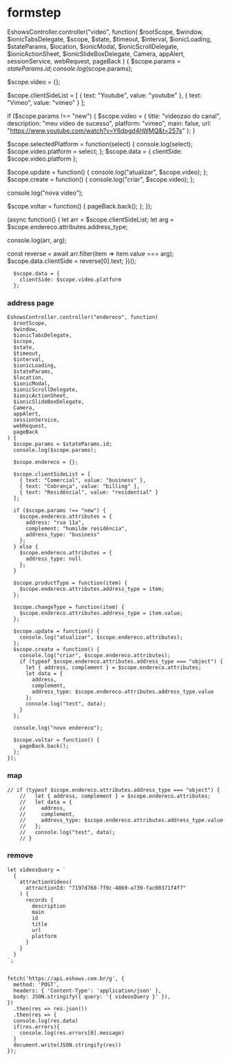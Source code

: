 # formstep

EshowsController.controller("video", function(
  $rootScope,
  $window,
  $ionicTabsDelegate,
  $scope,
  $state,
  $timeout,
  $interval,
  $ionicLoading,
  $stateParams,
  $location,
  $ionicModal,
  $ionicScrollDelegate,
  $ionicActionSheet,
  $ionicSlideBoxDelegate,
  Camera,
  appAlert,
  sessionService,
  webRequest,
  pageBack
) {
  $scope.params = $stateParams.id;
  console.log($scope.params);

  $scope.video = {};

  $scope.clientSideList = [
    { text: "Youtube", value: "youtube" },
    { text: "Vimeo", value: "vimeo" }
  ];

  if ($scope.params !== "new") {
    $scope.video = {
      title: "videozao do canal",
      description: "meu vídeo de sucesso",
      platform: "vimeo",
      main: false,
      url: "https://www.youtube.com/watch?v=Y6dpgd4hWMQ&t=257s"
    };
  }

  $scope.selectedPlatform = function(select) {
    console.log(select);
    $scope.video.platform = select;
  };
  $scope.data = {
    clientSide: $scope.video.platform
  };

  $scope.update = function() {
    console.log("atualizar", $scope.video);
  };
  $scope.create = function() {
    console.log("criar", $scope.video);
  };

  console.log("nova video");

  $scope.voltar = function() {
    pageBack.back();
  };
});










(async function() {
  let arr = $scope.clientSideList;
  let arg = $scope.endereco.attributes.address_type;

  console.log(arr, arg);

  const reverse = await arr.filter(item => item.value === arg);
  $scope.data.clientSide = reverse[0].text;
})();

````
  $scope.data = {
    clientSide: $scope.video.platform
  };
````

### address page

````
EshowsController.controller("endereco", function(
  $rootScope,
  $window,
  $ionicTabsDelegate,
  $scope,
  $state,
  $timeout,
  $interval,
  $ionicLoading,
  $stateParams,
  $location,
  $ionicModal,
  $ionicScrollDelegate,
  $ionicActionSheet,
  $ionicSlideBoxDelegate,
  Camera,
  appAlert,
  sessionService,
  webRequest,
  pageBack
) {
  $scope.params = $stateParams.id;
  console.log($scope.params);

  $scope.endereco = {};

  $scope.clientSideList = [
    { text: "Comercial", value: "business" },
    { text: "Cobrança", value: "billing" },
    { text: "Residêncial", value: "residential" }
  ];

  if ($scope.params !== "new") {
    $scope.endereco.attributes = {
      address: "rua 11a",
      complement: "humilde residência",
      address_type: "business"
    };
  } else {
    $scope.endereco.attributes = {
      address_type: null
    };
  }

  $scope.productType = function(item) {
    $scope.endereco.attributes.address_type = item;
  };

  $scope.changeType = function(item) {
    $scope.endereco.attributes.address_type = item.value;
  };

  $scope.update = function() {
    console.log("atualizar", $scope.endereco.attributes);
  };
  $scope.create = function() {
    console.log("criar", $scope.endereco.attributes);
    if (typeof $scope.endereco.attributes.address_type === "object") {
      let { address, complement } = $scope.endereco.attributes;
      let data = {
        address,
        complement,
        address_type: $scope.endereco.attributes.address_type.value
      };
      console.log("test", data);
    }
  };

  console.log("novo endereco");

  $scope.voltar = function() {
    pageBack.back();
  };
});

````

### map

````
// if (typeof $scope.endereco.attributes.address_type === "object") {
    //   let { address, complement } = $scope.endereco.attributes;
    //   let data = {
    //     address,
    //     complement,
    //     address_type: $scope.endereco.attributes.address_type.value
    //   };
    //   console.log("test", data);
    // }
````

### remove

````
let videosQuery = `
  {
    attractionVideos(
      attractionId: "7197d768-7f0c-4869-a739-fac00371f4f7"
    ) {
      records {
        description
        main
        id
        title
        url
        platform
      }
    }
  }
`;


fetch('https://api.eshows.com.br/g', {
  method: 'POST',
  headers: { 'Content-Type': 'application/json' },
  body: JSON.stringify({ query: '{ videosQuery }' }),
})
  .then(res => res.json())
  .then(res => {
  console.log(res.data)
  if(res.errors){
    console.log(res.errors[0].message)
  }
  document.write(JSON.stringify(res))
});
````
